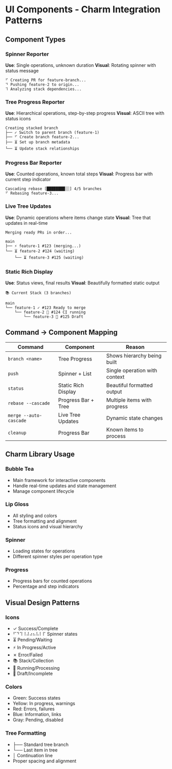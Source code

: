 # UI Components - Charm Integration Patterns

## Component Types

### Spinner Reporter
**Use**: Single operations, unknown duration
**Visual**: Rotating spinner with status message
```
⠋ Creating PR for feature-branch...
⠙ Pushing feature-2 to origin...
⠹ Analyzing stack dependencies...
```

### Tree Progress Reporter  
**Use**: Hierarchical operations, step-by-step progress
**Visual**: ASCII tree with status icons
```
Creating stacked branch
├── ✓ Switch to parent branch (feature-1)
├── ⠋ Create branch feature-2...
├── ⏳ Set up branch metadata
└── ⏳ Update stack relationships
```

### Progress Bar Reporter
**Use**: Counted operations, known total steps
**Visual**: Progress bar with current step indicator
```
Cascading rebase [████████░░] 4/5 branches
⠋ Rebasing feature-3...
```

### Live Tree Updates
**Use**: Dynamic operations where items change state
**Visual**: Tree that updates in real-time
```
Merging ready PRs in order...

main
├── ⚡ feature-1 #123 (merging...)
└── ⏳ feature-2 #124 (waiting)
    └── ⏳ feature-3 #125 (waiting)
```

### Static Rich Display
**Use**: Status views, final results
**Visual**: Beautifully formatted static output
```
📚 Current Stack (3 branches)

main
└── feature-1 ✓ #123 Ready to merge
    └── feature-2 🔄 #124 CI running  
        └── feature-3 📝 #125 Draft
```

## Command → Component Mapping

| Command | Component | Reason |
|---------|-----------|---------|
| `branch <name>` | Tree Progress | Shows hierarchy being built |
| `push` | Spinner + List | Single operation with context |
| `status` | Static Rich Display | Beautiful formatted output |
| `rebase --cascade` | Progress Bar + Tree | Multiple items with progress |
| `merge --auto-cascade` | Live Tree Updates | Dynamic state changes |
| `cleanup` | Progress Bar | Known items to process |

## Charm Library Usage

### Bubble Tea
- Main framework for interactive components
- Handle real-time updates and state management
- Manage component lifecycle

### Lip Gloss  
- All styling and colors
- Tree formatting and alignment
- Status icons and visual hierarchy

### Spinner
- Loading states for operations
- Different spinner styles per operation type

### Progress
- Progress bars for counted operations
- Percentage and step indicators

## Visual Design Patterns

### Icons
- ✓ Success/Complete
- ⠋⠙⠹⠸⠼⠴⠦⠧⠇⠏ Spinner states  
- ⏳ Pending/Waiting
- ⚡ In Progress/Active
- ✗ Error/Failed
- 📚 Stack/Collection
- 🔄 Running/Processing
- 📝 Draft/Incomplete

### Colors
- Green: Success states
- Yellow: In progress, warnings
- Red: Errors, failures  
- Blue: Information, links
- Gray: Pending, disabled

### Tree Formatting
- ├── Standard tree branch
- └── Last item in tree
- │   Continuation line
- Proper spacing and alignment